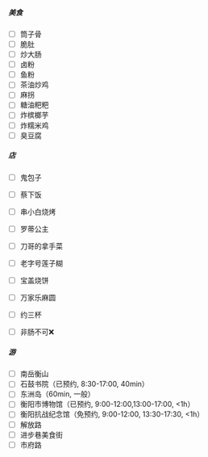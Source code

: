##### 美食
- [ ] 筒子骨
- [ ] 脆肚
- [ ] 炒大肠
- [ ] 卤粉
- [ ] 鱼粉
- [ ] 茶油炒鸡
- [ ] 麻拐
- [ ] 糖油粑粑
- [ ] 炸槟榔芋
- [ ] 炸糯米鸡
- [ ] 臭豆腐

##### 店
- [ ] 鬼包子
- [ ] 蔡下饭
- [ ] 串小白烧烤
- [ ] 罗蒂公主
- [ ] 刀哥的拿手菜
- [ ] 老字号莲子糊
- [ ] 宝盖烧饼
- [ ] 万家乐麻圆
- [ ] 约三杯
- [ ] 非肠不可❌


##### 游
- [ ] 南岳衡山
- [ ] 石鼓书院（已预约, 8:30-17:00, 40min）
- [ ] 东洲岛（60min, 一般）
- [ ] 衡阳市博物馆（已预约, 9:00-12:00,13:00-17:00, <1h）
- [ ] 衡阳抗战纪念馆（免预约, 9:00-12:00, 13:30-17:30, <1h）
- [ ] 解放路
- [ ] 进步巷美食街
- [ ] 市府路
